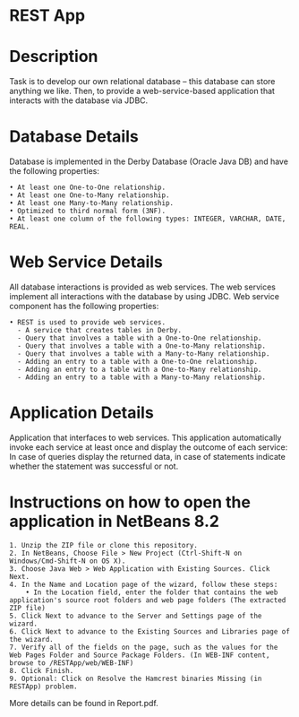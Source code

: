 # REST App

# Description

Task is to develop our own relational database – this database can store anything we like. Then, to provide a web-service-based application that interacts with the database via JDBC.

# Database Details

Database is implemented in the Derby Database (Oracle Java DB) and have the following
properties:

    • At least one One-to-One relationship.
    • At least one One-to-Many relationship.
    • At least one Many-to-Many relationship.
    • Optimized to third normal form (3NF).
    • At least one column of the following types: INTEGER, VARCHAR, DATE, REAL.

# Web Service Details

All database interactions is provided as web services. The web services  implement all
interactions with the database by using JDBC. Web service component has the following
properties:

    • REST is used to provide web services.
      - A service that creates tables in Derby.
      - Query that involves a table with a One-to-One relationship.
      - Query that involves a table with a One-to-Many relationship.
      - Query that involves a table with a Many-to-Many relationship.
      - Adding an entry to a table with a One-to-One relationship.
      - Adding an entry to a table with a One-to-Many relationship.
      - Adding an entry to a table with a Many-to-Many relationship.

# Application Details

Application that interfaces to web services. This application  automatically
invoke each service at least once and display the outcome of each service: In case of queries display
the returned data, in case of statements indicate whether the statement was successful or not.

# Instructions on how to open the application in NetBeans 8.2

    1. Unzip the ZIP file or clone this repository.
    2. In NetBeans, Choose File > New Project (Ctrl-Shift-N on Windows/Cmd-Shift-N on OS X).
    3. Choose Java Web > Web Application with Existing Sources. Click Next.
    4. In the Name and Location page of the wizard, follow these steps:
        • In the Location field, enter the folder that contains the web application's source root folders and web page folders (The extracted ZIP file) 
    5. Click Next to advance to the Server and Settings page of the wizard.
    6. Click Next to advance to the Existing Sources and Libraries page of the wizard.
    7. Verify all of the fields on the page, such as the values for the Web Pages Folder and Source Package Folders. (In WEB-INF content, browse to /RESTApp/web/WEB-INF)
    8. Click Finish.
    9. Optional: Click on Resolve the Hamcrest binaries Missing (in RESTApp) problem.


More details can be found in Report.pdf.
